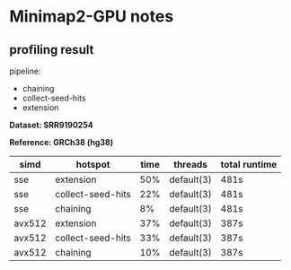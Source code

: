 # Minimap2-GPU notes

## profiling result

pipeline:

* chaining
* collect-seed-hits
* extension

**Dataset: SRR9190254**

**Reference: GRCh38 (hg38)**

| simd   | hotspot           | time | threads    | total runtime |
| ------ | ----------------- | ---- | ---------- | ------------- |  
| sse    | extension         | 50%  | default(3) |     481s      |
| sse    | collect-seed-hits | 22%  | default(3) |     481s      |
| sse    | chaining          | 8%   | default(3) |     481s      |
| avx512 | extension         | 37%  | default(3) |     387s      |
| avx512 | collect-seed-hits | 33%  | default(3) |     387s      |
| avx512 | chaining          | 10%  | default(3) |     387s      |

